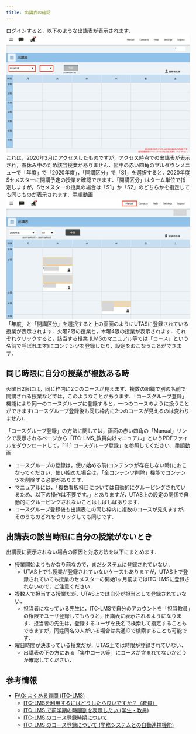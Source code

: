 ```yaml
---
title: 出講表の確認
---
```


ログインすると，以下のような出講表が表示されます．
![出講表1](img/schedule1.png)
これは，2020年3月にアクセスしたものですが，アクセス時点での出講表が表示され，春休み中のため該当授業がありません．図中の赤い四角のプルダウンメニューで「年度」で「2020年度」，「開講区分」で「S1」を選択すると，2020年度Sセメスターに開講予定の授業を確認できます．「開講区分」はターム単位で指定しますが，Sセメスターの授業の場合は「S1」か「S2」のどちらかを指定しても同じものが表示されます．[手順動画](https://youtu.be/V-FN5muQw_Q)
![出講表2](img/schedule2.png)
「年度」と「開講区分」を選択すると上の画面のようにUTASに登録されている授業が表示されます．火曜2限の授業と，木曜4限の授業が表示されます．それぞれクリックすると，該当する授業 (LMSのマニュアル等では「コース」という名前で呼ばれます)にコンテンツを登録したり，設定をおこなうことができます．

## 同じ時限に自分の授業が複数ある時
火曜日2限には，同じ枠内に2つのコースが見えます．複数の組織で別の名前で開講される授業などでは，このようなことがあります．「コースグループ登録」機能により同一のコースグループに登録すると，一つのコースのように扱うことができます(コースグループ登録後も同じ枠内に2つのコースが見えるのは変わりません)．

「コースグループ登録」の方法に関しては，画面の赤い四角の「Manual」リンクで表示されるページから「ITC-LMS_教員向けマニュアル」というPDFファイルをダウンロードして，「11.1 コースグループ登録」を参照してください．[手順動画](https://youtu.be/HJyOrTdT0l4)
*  コースグループの登録は，使い始める前(コンテンツが存在しない時)におこなってください．使い始めた場合は，「全コンテンツ削除」機能でコンテンツを削除する必要があります．
* マニュアルには，「複数看板科目については自動的にグルーピングされているため、以下の操作は不要です。」とありますが，UTAS上の設定の関係で自動的にグルーピングされないことはしばしばあります．
* コースグループ登録後も出講表にの同じ枠内に複数のコースが見えますが，そのうちのどれをクリックしても同じです．

## 出講表の該当時限に自分の授業がないとき
出講表に表示されない場合の原因と対応方法を以下にまとめます．

* 授業開始よりもかなり前なので，まだシステムに登録されていない．
  * UTAS上でも授業が登録されていないケースもありますが，UTAS上で登録されていても授業のセメスターの開始1ヶ月前まではITC-LMSに登録されないので，ご注意ください．
* 複数人で担当する授業だが，UTAS上では自分が担当として登録されていない．
  * 担当者になっている先生に，ITC-LMSで自分のアカウントを「担当教員」の権限でユーザ登録してもらうと，出講表に表示されるようになります．担当者の先生は，登録するユーザを氏名で検索して指定することもできますが，同姓同名の人がいる場合は共通IDで検索することも可能です．
* 曜日時間が決まっている授業だが，UTAS上では時限が登録されていない．
  * 出講表の下の方にある「集中コース等」にコースが含まれてないかどうか確認してください．


## 参考情報
* <a href="https://www.ecc.u-tokyo.ac.jp/itc-lms/faq.html">FAQ: よくある質問 (ITC-LMS)</a>
  * <a href="https://www.ecc.u-tokyo.ac.jp/announcement/2014/03/12_1822.html">ITC-LMSを利用するにはどうしたら良いですか？（教員）</a>
  * <a href="https://www.ecc.u-tokyo.ac.jp/announcement/2014/09/03_1946.html">ITC-LMS で前学期の時間割を表示したい (学生・教員)</a>
  * <a href="https://www.ecc.u-tokyo.ac.jp/announcement/2014/08/22_1942.html">ITC-LMS のコース登録時期について</a>
  * <a href="https://www.ecc.u-tokyo.ac.jp/announcement/2015/03/30_2026.html">ITC-LMS のコース登録について (学務システムとの自動連携機能)</a>
